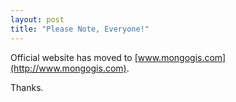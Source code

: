 ```yaml
---
layout: post
title: "Please Note, Everyone!"
---
```

Official website has moved to [www.mongogis.com](http://www.mongogis.com).

Thanks.